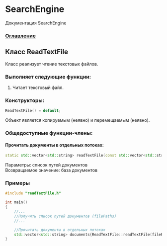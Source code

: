 # SearchEngine
Документация SearchEngine

### [Оглавление](../index.md)

## Класс ReadTextFile
Класс реализует чтение текстовых файлов.
### Выполняет следующие функции:
1. Читает текстовый файл.
### Конструкторы:
```cpp
ReadTextFile() = default;
```
Объект является копируемым (неявно) и перемещаемым (неявно).
### Общедоступные функции-члены:
#### Прочитать документы в отдельных потоках:
```cpp
static std::vector<std::string> readTextFile(const std::vector<std::string>& filePaths);
```
Параметры: список путей документов\
Возвращаемое значение: база документов
### Примеры
```cpp
#include "readTextFile.h"

int main()
{
    //...
    //Получить cписок путей документов (filePaths)
    //...

    //Прочитать документы в отдельных потоках
    std::vector<std::string> documents{ReadTextFile::readTextFile(filePaths)};
}
```
